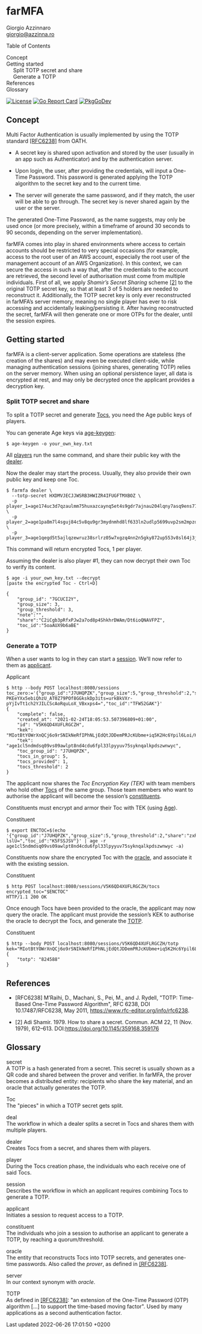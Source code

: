 <div id="header">

# farMFA

<div class="details">

<span id="author" class="author">Giorgio Azzinnaro</span>  
<span id="email" class="email"><giorgio@azzinna.ro></span>  

</div>

<div id="toc" class="toc">

<div id="toctitle">

Table of Contents

</div>

-   [Concept](#_concept)
-   [Getting started](#_getting_started)
    -   [Split TOTP secret and share](#_split_totp_secret_and_share)
    -   [Generate a TOTP](#_generate_a_totp)
-   [References](#_references)
-   [Glossary](#_glossary)

</div>

</div>

<div id="content">

<div id="preamble">

<div class="sectionbody">

<div class="paragraph">

<span class="image"><a href="LICENSE" class="image"><img
src="https://img.shields.io/github/license/borgoat/farmfa?color=blue&amp;style=flat-square"
alt="License" /></a></span> <span
class="image"><a href="https://goreportcard.com/report/github.com/borgoat/farmfa"
class="image"><img
src="https://goreportcard.com/badge/github.com/borgoat/farmfa"
alt="Go Report Card" /></a></span> <span
class="image"><a href="https://pkg.go.dev/github.com/borgoat/farmfa"
class="image"><img
src="https://pkg.go.dev/badge/github.com/borgoat/farmfa"
alt="PkgGoDev" /></a></span>

</div>

</div>

</div>

<div class="sect1">

## Concept

<div class="sectionbody">

<div class="paragraph">

Multi Factor Authentication is usually implemented by using the TOTP
standard [\[RFC6238\]](#RFC6238) from OATH.

</div>

<div class="ulist">

-   A secret key is shared upon activation and stored by the user
    (usually in an app such as Authenticator) and by the authentication
    server.

-   Upon login, the user, after providing the credentials, will input a
    One-Time Password. This password is generated applying the TOTP
    algorithm to the secret key and to the current time.

-   The server will generate the same password, and if they match, the
    user will be able to go through. The secret key is never shared
    again by the user or the server.

</div>

<div class="paragraph">

The generated One-Time Password, as the name suggests, may only be used
once (or more precisely, within a timeframe of around 30 seconds to 90
seconds, depending on the server implementation).

</div>

<div class="paragraph">

farMFA comes into play in shared environments where access to certain
accounts should be restricted to very special occasions (for example,
access to the root user of an AWS account, especially the root user of
the management account of an AWS Organization). In this context, we can
secure the access in such a way that, after the credentials to the
account are retrieved, the second level of authorisation must come from
multiple individuals. First of all, we apply *Shamir’s Secret Sharing*
scheme [\[2\]](#2) to the original TOTP secret key, so that at least 3
of 5 holders are needed to reconstruct it. Additionally, the TOTP secret
key is only ever reconstructed in farMFA’s server memory, meaning no
single player has ever to risk accessing and accidentally
leaking/persisting it. After having reconstructed the secret, farMFA
will then generate one or more OTPs for the dealer, until the session
expires.

</div>

</div>

</div>

<div class="sect1">

## Getting started

<div class="sectionbody">

<div class="paragraph">

farMFA is a client-server application. Some operations are stateless
(the creation of the shares) and may even be executed client-side, while
managing authentication sessions (joining shares, generating TOTP)
relies on the server memory. When using an optional persistence layer,
all data is encrypted at rest, and may only be decrypted once the
applicant provides a decryption key.

</div>

<div class="sect2">

### Split TOTP secret and share

<div class="paragraph">

To split a TOTP secret and generate [Tocs](#Toc), you need the Age
public keys of players.

</div>

<div class="paragraph">

You can generate Age keys via
[age-keygen](https://github.com/FiloSottile/age#readme):

</div>

<div class="listingblock">

<div class="content">

``` highlight
$ age-keygen -o your_own_key.txt
```

</div>

</div>

<div class="paragraph">

All [players](#player) run the same command, and share their public key
with the [dealer](#dealer).

</div>

<div class="paragraph">

Now the dealer may start the process. Usually, they also provide their
own public key and keep one Toc.

</div>

<div class="listingblock">

<div class="content">

``` highlight
$ farmfa dealer \
  --totp-secret HXDMVJECJJWSRB3HWIZR4IFUGFTMXBOZ \
  -p player_1=age174uc3d7qzaulmm75huxazcaynq5et4s9gdr7ajnau204lqny7asq9ens77 \
  -p player_2=age1pa8m7l4sguj84c5v8qu9gr3mydnmhd8lf633ln2udlp5699uvp2sm2mpzd \
  -p player_3=age1qegd5t5ajlqzewruz38srlrz05w7xgzq4nn2n5gky872up553v8sl64j3j
```

</div>

</div>

<div class="paragraph">

This command will return encrypted Tocs, 1 per player.

</div>

<div class="paragraph">

Assuming the dealer is also player \#1, they can now decrypt their own
Toc to verify its content.

</div>

<div class="listingblock">

<div class="content">

``` highlight
$ age -i your_own_key.txt --decrypt
[paste the encrypted Toc - Ctrl+D]

{
    "group_id": "7GCUCI2Y",
    "group_size": 3,
    "group_threshold": 3,
    "note":"",
    "share":"C2iCgb3pRfxPJw2a7od8p4ShkhrDWAm/Dt6ioQNAVFPZ",
    "toc_id":"5oaAUX9b6aBE"
}
```

</div>

</div>

</div>

<div class="sect2">

### Generate a TOTP

<div class="paragraph">

When a user wants to log in they can start a [session](#session). We’ll
now refer to them as [applicant](#applicant).

</div>

<div class="listingblock">

<div class="title">

Applicant

</div>

<div class="content">

``` highlight
$ http --body POST localhost:8080/sessions toc_zero:='{"group_id":"J7UHQPZK","group_size":5,"group_threshold":2,"share":"5Ovpu-PKEeYXx5ebiQhzU_AT0Z79POf8GGkskDp3its=urkBkVXr-pYjIvTt1ch2YJILCScAoRquLoX_VBxxps4=","toc_id":"TFW52GAK"}'
{
    "complete": false,
    "created_at": "2021-02-24T18:05:53.507396809+01:00",
    "id": "V5K6QD4XUFLRGCZH",
    "kek": "MIotBtYOWrXnQCj6o9rSNIkNeRfIPhNLjEdQtJDDemPRJcKUbme+iq5K2Hc6Ypil6Loi/K9rnN/YrJiKDT/tPi8kFq2WuAY8zl8=",
    "tek": "age1cl5ndmdsq09vs09awlpt8nd4cdu6fpl33lpyyuv75syknqalkpdszwnwyc",
    "toc_group_id": "J7UHQPZK",
    "tocs_in_group": 5,
    "tocs_provided": 1,
    "tocs_threshold": 2
}
```

</div>

</div>

<div class="paragraph">

The applicant now shares the *Toc Encryption Key (TEK)* with team
members who hold other [Tocs](#Toc) of the same group. Those team
members who want to authorise the applicant will become the session’s
[constituents](#constituent).

</div>

<div class="paragraph">

Constituents must encrypt and armor their Toc with TEK (using
[Age](https://age-encryption.org/)).

</div>

<div class="listingblock">

<div class="title">

Constituent

</div>

<div class="content">

``` highlight
$ export ENCTOC=$(echo '{"group_id":"J7UHQPZK","group_size":5,"group_threshold":2,"share":"zxRrozuUaCMgn_u6ajZStlV7RKwhp0keT9aQoXAEruI=nfx2CPJfKiFM32zLmtxHjV94OlZOgBevV1Whrx-lslU=","toc_id":"K5FSSJSV"}' | age -r age1cl5ndmdsq09vs09awlpt8nd4cdu6fpl33lpyyuv75syknqalkpdszwnwyc -a)
```

</div>

</div>

<div class="paragraph">

Constituents now share the encrypted Toc with the [oracle](#oracle), and
associate it with the existing session.

</div>

<div class="listingblock">

<div class="title">

Constituent

</div>

<div class="content">

``` highlight
$ http POST localhost:8080/sessions/V5K6QD4XUFLRGCZH/tocs encrypted_toc="$ENCTOC"
HTTP/1.1 200 OK
```

</div>

</div>

<div class="paragraph">

Once enough Tocs have been provided to the oracle, the applicant may now
query the oracle. The applicant must provide the session’s KEK to
authorise the oracle to decrypt the Tocs, and generate the
[TOTP](#TOTP).

</div>

<div class="listingblock">

<div class="title">

Constituent

</div>

<div class="content">

``` highlight
$ http --body POST localhost:8080/sessions/V5K6QD4XUFLRGCZH/totp kek="MIotBtYOWrXnQCj6o9rSNIkNeRfIPhNLjEdQtJDDemPRJcKUbme+iq5K2Hc6Ypil6Loi/K9rnN/YrJiKDT/tPi8kFq2WuAY8zl8="
{
    "totp": "824588"
}
```

</div>

</div>

</div>

</div>

</div>

<div class="sect1">

## References

<div class="sectionbody">

<div class="ulist bibliography">

-   <span id="RFC6238"></span>\[RFC6238\] M’Raihi, D., Machani, S., Pei,
    M., and J. Rydell, "TOTP: Time-Based One-Time Password Algorithm",
    RFC 6238, DOI 10.17487/RFC6238, May 2011,
    <a href="https://www.rfc-editor.org/info/rfc6238"
    class="bare">https://www.rfc-editor.org/info/rfc6238</a>.

-   <span id="SSS"></span>\[2\] Adi Shamir. 1979. How to share a secret.
    Commun. ACM 22, 11 (Nov. 1979), 612–613.
    DOI:https://doi.org/10.1145/359168.359176

</div>

</div>

</div>

<div class="sect1">

## Glossary

<div class="sectionbody">

<div class="dlist">

<span id="secret"></span>secret  
A TOTP is a hash generated from a secret. This secret is usually shown
as a QR code and shared between the prover and verifier. In farMFA, the
prover becomes a distributed entity: recipients who share the key
material, and an oracle that actually generates the TOTP.

<span id="Toc"></span>Toc  
The "pieces" in which a TOTP secret gets split.

<span id="deal"></span>deal  
The workflow in which a dealer splits a secret in Tocs and shares them
with multiple players.

<span id="dealer"></span>dealer  
Creates Tocs from a secret, and shares them with players.

<span id="player"></span>player  
During the Tocs creation phase, the individuals who each receive one of
said Tocs.

<span id="session"></span>session  
Describes the workflow in which an applicant requires combining Tocs to
generate a TOTP.

<span id="applicant"></span>applicant  
Initiates a session to request access to a TOTP.

<span id="constituent"></span>constituent  
The individuals who join a session to authorise an applicant to generate
a TOTP, by reaching a quorum/threshold.

<span id="oracle"></span>oracle  
The entity that reconstructs Tocs into TOTP secrets, and generates
one-time passwords. Also called the *prover*, as defined in
[\[RFC6238\]](#RFC6238).

<span id="server"></span>server  
In our context synonym with *oracle*.

<span id="TOTP"></span>TOTP  
As defined in [\[RFC6238\]](#RFC6238): "an extension of the One-Time
Password (OTP) algorithm \[…​\] to support the time-based moving factor".
Used by many applications as a second authentication factor.

</div>

</div>

</div>

</div>

<div id="footer">

<div id="footer-text">

Last updated 2022-06-26 17:01:50 +0200

</div>

</div>
